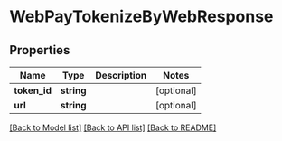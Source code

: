 # WebPayTokenizeByWebResponse

## Properties
Name | Type | Description | Notes
------------ | ------------- | ------------- | -------------
**token_id** | **string** |  | [optional] 
**url** | **string** |  | [optional] 

[[Back to Model list]](../README.md#documentation-for-models) [[Back to API list]](../README.md#documentation-for-api-endpoints) [[Back to README]](../README.md)



